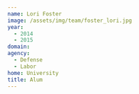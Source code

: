 ```yaml
---
name: Lori Foster
image: /assets/img/team/foster_lori.jpg
year: 
  - 2014
  - 2015
domain:
agency:
  - Defense
  - Labor
home: University
title: Alum
---
```

